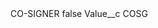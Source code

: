<?xml version="1.0" encoding="UTF-8"?>
<CustomMetadata xmlns="http://soap.sforce.com/2006/04/metadata" xmlns:xsi="http://www.w3.org/2001/XMLSchema-instance" xmlns:xsd="http://www.w3.org/2001/XMLSchema">
    <label>CO-SIGNER</label>
    <protected>false</protected>
    <values>
        <field>Value__c</field>
        <value xsi:type="xsd:string">COSG</value>
    </values>
</CustomMetadata>
